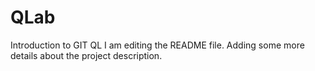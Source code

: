 # QLab
Introduction to GIT QL
I am editing the README file. Adding some more details about the project description.
